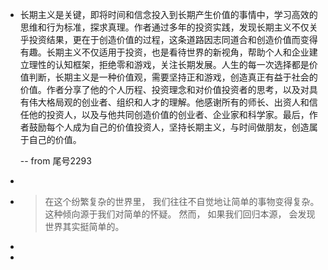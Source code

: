 - 长期主义是关键，即将时间和信念投入到长期产生价值的事情中，学习高效的思维和行为标准，探求真理。作者通过多年的投资实践，发现长期主义不仅关乎投资结果，更在于创造价值的过程，这条道路因志同道合和创造价值而变得有趣。长期主义不仅适用于投资，也是看待世界的新视角，帮助个人和企业建立理性的认知框架，拒绝零和游戏，关注长期发展。人生的每一次选择都是价值判断，长期主义是一种价值观，需要坚持正和游戏，创造真正有益于社会的价值。作者分享了他的个人历程、投资理念和对价值投资者的思考，以及对具有伟大格局观的创业者、组织和人才的理解。他感谢所有的师长、出资人和信任他的投资人，以及与他共同创造价值的创业者、企业家和科学家。最后，作者鼓励每个人成为自己的价值投资人，坚持长期主义，与时间做朋友，创造属于自己的价值。
  
  -- from  尾号2293
-
- > 在这个纷繁复杂的世界里，
  我们往往不自觉地让简单的事物变得复杂。
  这种倾向源于我们对简单的怀疑。
  然而，
  如果我们回归本源，
  会发现世界其实挺简单的。
-
-